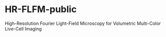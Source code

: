 # HR-FLFM-public
High-Resolution Fourier Light-Field Microscopy for Volumetric Multi-Color Live-Cell Imaging
